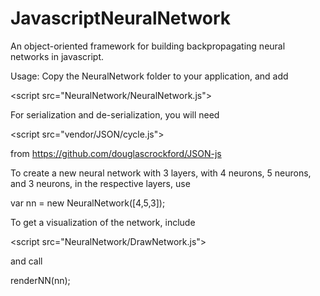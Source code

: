 JavascriptNeuralNetwork
=======================

An object-oriented framework for building backpropagating neural networks in javascript.

Usage:
Copy the NeuralNetwork folder to your application, and add

\<script src="NeuralNetwork/NeuralNetwork.js"></script>

For serialization and de-serialization, you will need

\<script src="vendor/JSON/cycle.js"></script>

from https://github.com/douglascrockford/JSON-js

To create a new neural network with 3 layers, with 4 neurons, 5 neurons, and 3 neurons, in the respective layers, use

var nn = new NeuralNetwork([4,5,3]);

To get a visualization of the network, include

\<script src="NeuralNetwork/DrawNetwork.js"></script>

and call

renderNN(nn);
